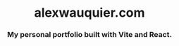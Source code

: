 <div align="center">
  <h1>alexwauquier.com</h1>

  <h3>My personal portfolio built with Vite and React.</h3>
</div>
